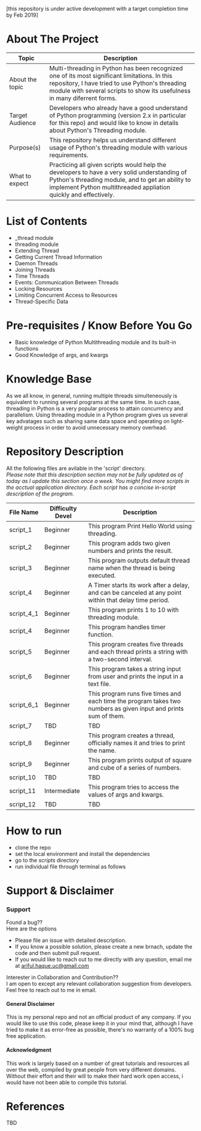 [this repository is under active development with a target completion time by Feb 2019]

About The Project
=================

Topic | Description
---- | ----
About the topic | Multi-threading in Python has been recognized one of its most significant limitations. In this repository, I have tried to use Python's threading module with several scripts to show its usefulness in many diferrent forms. 
Target Audience | Developers who already have a good understand of Python programming (version 2.x in particular for this repo) and would like to know in details about Python's Threading module. 
Purpose(s) | This repository helps us understand different usage of Python's threading module with various requirements. 
What to expect | Practicing all given scripts would help the developers to have a very solid understanding of Python's threading module, and to get an ability to implement Python multithreaded appliation quickly and effectively. 



List of Contents
============
  - _thread module 
  - threading module
  - Extending Thread 
  - Getting Current Thread Information
  - Daemon Threads 
  - Joining Threads
  - Time Threads
  - Events: Communication Between Threads
  - Locking Resources
  - Limiting Concurrent Access to Resources
  - Thread-Specific Data



Pre-requisites / Know Before You Go
===========
  - Basic knowledge of Python Multithreading module and its built-in functions
  - Good Knowledge of args, and kwargs




Knowledge Base
=========
As we all know, in general, running multiple threads simulteneously is equivalent to running several programs at the same time. In such case, threading in Python is a very popular process to attain concurrency and parallelism. Using threading module in a Python program gives us several key advatages such as sharing same data space and operating on light-weight process in order to avoid unnecessary memory overhead. 



Repository Description
=========
All the following files are avilable in the 'script' directory.
<br /> *Please note that this description section may not be fully updated as of today as I update this section once a week. You might find more scripts in the acctual application directory. Each script has a concise in-script description of the program.*

| File Name | Difficulty Devel | Description |
| --- | --- | --- | 
| script_1 | Beginner | This program Print Hello World using threading. |
| script_2 | Beginner | This program adds two given numbers and prints the result. |
| script_3 | Beginner | This program outputs default thread name when the thread is being executed. |
| script_4 | Beginner | A Timer starts its work after a delay, and can be canceled at any point within that delay time period. |
| script_4_1 | Beginner | This program prints 1 to 10 with threading module. |
| script_4 | Beginner | This program handles timer function. |
| script_5 | Beginner | This program creates five threads and each thread prints a string with a two-second interval. |
| script_6 | Beginner | This program takes a string input from user and prints the input in a text file. |
| script_6_1 | Beginner | This program runs five times and each time the program takes two numbers as given input and prints sum of them. |
| script_7 | TBD | TBD |
| script_8 | Beginner | This program creates a thread, officially names it and tries to print the name. |
| script_9 | Beginner | This program prints output of square and cube of a series of numbers. |
| script_10 | TBD | TBD |
| script_11 | Intermediate | This program tries to access the values of args and kwargs. |
| script_12 | TBD | TBD |


How to run
==========
  - clone the repo
  - set the local environment and install the dependencies 
  - go to the *scripts* directory
  - run individual file through terminal as follows
  
  
Support & Disclaimer
===
### Support
Found a bug??
<br />Here are the options
  - Please file an issue with detailed description.
  - If you know a possible solution, please create a new brnach, update the code and then submit pull request.
  - If you would  like to reach out to me directly with any question, email me at ariful.haque.uc@gmail.com

Interester in Collaboration and Contribution??
<br /> I am open to except any relevant collaboration suggestion from developers. Feel free to reach out to me in email.

#### General Disclaimer
This is my personal repo and not an official product of any company. If you would like to use this code, please keep it in your mind that, although I have tried to make it as error-free as possible, there's no warranty of a 100% bug free application. 

#### Acknowledgment
This work is largely based on a number of great tutorials and resources all over the web, compiled by great people from very different domains. Without their effort and their will to make their hard work open access, i would have not been able to compile this tutorial. 



References
====
TBD
